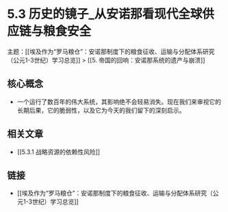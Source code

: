 # 5.3 历史的镜子_从安诺那看现代全球供应链与粮食安全

主题：[[埃及作为“罗马粮仓”：安诺那制度下的粮食征收、运输与分配体系研究（公元1-3世纪）学习总览]] > [[5. 帝国的回响：安诺那系统的遗产与崩溃]]

## 核心概念

- 一个运行了数百年的伟大系统，其影响绝不会轻易消失。现在我们来审视它的长期后果，它的脆弱性，以及它为今天的我们留下的深刻启示。

## 相关文章

- [[5.3.1 战略资源的依赖性风险]]

## 链接

- [[埃及作为“罗马粮仓”：安诺那制度下的粮食征收、运输与分配体系研究（公元1-3世纪）学习总览]]
